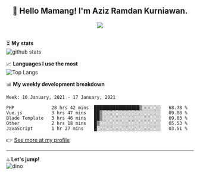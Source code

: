 <h2 align="center">👋 Hello Mamang! I'm Aziz Ramdan Kurniawan.</h2>  
<p align="center">
  <img src="https://komarev.com/ghpvc/?username=azizramdan"> <br><br>
</p>
    
⏳ **My stats**  
![github stats](https://github-readme-stats.vercel.app/api?username=azizramdan&show_icons=true&count_private=true&title_color=000&hide_border=true&hide_title=true)  

📈 **Languages I use the most**  
![Top Langs](https://github-readme-stats.vercel.app/api/top-langs/?username=azizramdan&layout=compact&langs_count=6&hide=tsql&hide_border=true&hide_title=true&exclude_repo=Futsal-Go,Futsal-Go-Admin,Sistem-Informasi-Sensus-Harian-Rawat-Inap)  

📊 **My weekly development breakdown**
<!--START_SECTION:waka-->
```text
Week: 10 January, 2021 - 17 January, 2021

PHP              28 hrs 42 mins  █████████████████▒░░░░░░░   68.78 % 
Vue.js           3 hrs 47 mins   ██▒░░░░░░░░░░░░░░░░░░░░░░   09.08 % 
Blade Template   3 hrs 46 mins   ██▒░░░░░░░░░░░░░░░░░░░░░░   09.03 % 
Other            2 hrs 18 mins   █▒░░░░░░░░░░░░░░░░░░░░░░░   05.53 % 
JavaScript       1 hr 27 mins    █░░░░░░░░░░░░░░░░░░░░░░░░   03.51 % 
```
<!--END_SECTION:waka-->
👉 [See more at my profile](https://wakatime.com/@azizramdan)
***
🔝 **Let's jump!**  
![dino](https://raw.githubusercontent.com/azizramdan/azizramdan/master/dino.gif)  
